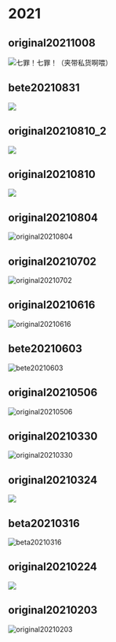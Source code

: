 # 2021

## original20211008

![&#x4E03;&#x7F6A;&#xFF01;&#x4E03;&#x7F6A;&#xFF01;&#xFF08;&#x5939;&#x5E26;&#x79C1;&#x8D27;&#x554A;&#x5582;&#xFF09;](../../.gitbook/assets/original20211008.png)

## bete20210831

![](../../.gitbook/assets/bete20210831.png)

## original20210810\_2

![](../../.gitbook/assets/original20210810_2.png)

## original20210810

![](../../.gitbook/assets/original20210810.png)

## original20210804

![original20210804](../../.gitbook/assets/original20210804.png)

## original20210702

![original20210702](../../.gitbook/assets/original20210702.png)

## original20210616

![original20210616](../../.gitbook/assets/original20210616.png)

## bete20210603

![bete20210603](../../.gitbook/assets/bete20210603.png)

## original20210506

![original20210506](../../.gitbook/assets/oringinal20210506.png)

## original20210330

![original20210330](../../.gitbook/assets/original20210330.png)

## original20210324

![](../../.gitbook/assets/original20210324.png)

## beta20210316

![beta20210316](../../.gitbook/assets/beta20210316.png)

## original20210224

![](../../.gitbook/assets/original20210224.png)

## original20210203

![original20210203](../../.gitbook/assets/original20210203.png)

